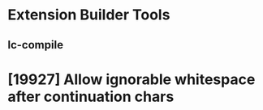 # Extension Builder Tools
## lc-compile

# [19927] Allow ignorable whitespace after continuation chars
